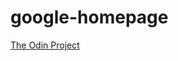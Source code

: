 # google-homepage
<html>
<title>Google-homepage</title>
<a href="http://www.theodinproject.com/web-development-101/html-css">The Odin Project</a>
</html>